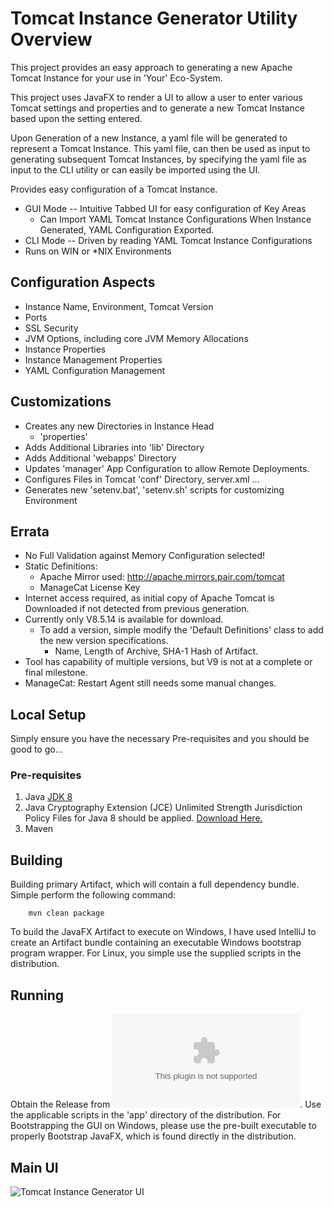 # Tomcat Instance Generator Utility Overview
This project provides an easy approach to generating a new Apache Tomcat Instance for your use in
'Your' Eco-System.

This project uses JavaFX to render a UI to allow a user to enter various Tomcat settings and properties and 
to generate a new Tomcat Instance based upon the setting entered.

Upon Generation of a new Instance, a yaml file will be generated to represent a Tomcat Instance.  This yaml file,
can then be used as input to generating subsequent Tomcat Instances, by specifying the yaml file as input to
the CLI utility or can easily be imported using the UI.

Provides easy configuration of a Tomcat Instance.
* GUI Mode -- Intuitive Tabbed UI for easy configuration of Key Areas
  * Can Import YAML Tomcat Instance Configurations
  When Instance Generated, YAML Configuration Exported.
* CLI Mode -- Driven by reading YAML Tomcat Instance Configurations
* Runs on WIN or *NIX Environments

## Configuration Aspects
* Instance Name, Environment, Tomcat Version
* Ports
* SSL Security
* JVM Options, including core JVM Memory Allocations
* Instance Properties
* Instance Management Properties
* YAML Configuration Management

## Customizations
* Creates any new Directories in Instance Head
  * 'properties' 
* Adds Additional Libraries into 'lib' Directory
* Adds Additional 'webapps' Directory
* Updates 'manager' App Configuration to allow Remote Deployments.
* Configures Files in Tomcat 'conf' Directory, server.xml ...
* Generates new 'setenv.bat', 'setenv.sh' scripts for customizing Environment

## Errata
* No Full Validation against Memory Configuration selected!
* Static Definitions:
  * Apache Mirror used: http://apache.mirrors.pair.com/tomcat
  * ManageCat License Key
* Internet access required, as initial copy of Apache Tomcat is Downloaded if not detected from previous generation.
* Currently only V8.5.14 is available for download.
  * To add a version, simple modify the 'Default Definitions' class to add the new version specifications.
    * Name, Length of Archive, SHA-1 Hash of Artifact.
* Tool has capability of multiple versions, but V9 is not at a complete or final milestone.
* ManageCat: Restart Agent still needs some manual changes.

## Local Setup
Simply ensure you have the necessary Pre-requisites and you should be good to go...

### Pre-requisites

1. Java [JDK 8](http://www.oracle.com/technetwork/java/javase/downloads/jdk8-downloads-2133151.html)
2. Java Cryptography Extension (JCE) Unlimited Strength Jurisdiction Policy Files for Java 8 should be
applied.  [Download Here.](http://www.oracle.com/technetwork/java/javase/downloads/jce8-download-2133166.html)
3. Maven

## Building
Building primary Artifact, which will contain a full dependency bundle.  Simple perform the following command:
  ``` 
      mvn clean package 
  ```
  
  To build the JavaFX Artifact to execute on Windows, I have used IntelliJ to create an Artifact bundle containing an executable Windows bootstrap program wrapper.  For Linux, you simple use the supplied scripts in the distribution. 

## Running
Obtain the Release from ![here](https://github.com/jaschenk/Tomcat-Instance-Generator/releases/download/v1.0.0.2/Tomcat-Instance-Generator_distribution_20170427.zip). Use the applicable scripts in the 'app' directory of the distribution.  For Bootstrapping the GUI on Windows, please use the pre-built executable to properly Bootstrap JavaFX, which is found directly in the distribution.

## Main UI
![Tomcat Instance Generator UI](https://raw.githubusercontent.com/jaschenk/Tomcat-Instance-Generator/master/doc/images/TomcatInstanceGenerator_01.png)

